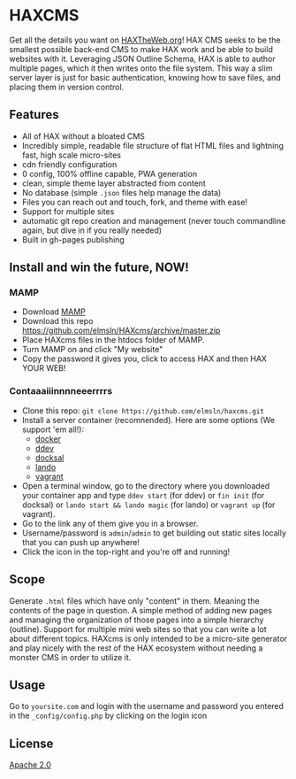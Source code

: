 # HAXCMS
Get all the details you want on [HAXTheWeb.org](https://haxtheweb.org/haxcms-1)!
HAX CMS seeks to be the smallest possible back-end CMS to make HAX work and be able to build websites with it. Leveraging JSON Outline Schema, HAX is able to author multiple pages, which it then writes onto the file system. This way a slim server layer is just for basic authentication, knowing how to save files, and placing them in version control.

## Features
- All of HAX without a bloated CMS
- Incredibly simple, readable file structure of flat HTML files and lightning fast, high scale micro-sites
- cdn friendly configuration
- 0 config, 100% offline capable, PWA generation
- clean, simple theme layer abstracted from content
- No database (simple `.json` files help manage the data)
- Files you can reach out and touch, fork, and theme with ease!
- Support for multiple sites
- automatic git repo creation and management (never touch commandline again, but dive in if you really needed)
- Built in gh-pages publishing

## Install and win the future, NOW!
### MAMP
- Download [MAMP](https://www.mamp.info/)
- Download this repo https://github.com/elmsln/HAXcms/archive/master.zip
- Place HAXcms files in the htdocs folder of MAMP.
- Turn MAMP on and click "My website"
- Copy the password it gives you, click to access HAX and then HAX YOUR WEB!
### Contaaaiiinnnneeerrrrs
- Clone this repo: `git clone https://github.com/elmsln/haxcms.git`
- Install a server container (recomnended). Here are some options (We support 'em all!):  
  - [docker](https://store.docker.com/search?type=edition&offering=community)
  - [ddev](https://ddev.readthedocs.io/en/latest/#installation)
  - [docksal](https://docksal.io/installation/)
  - [lando](https://docs.devwithlando.io/installation/installing.html)
  - [vagrant](https://www.vagrantup.com/downloads.html)
- Open a terminal window, go to the directory where you downloaded your container app and type `ddev start` (for ddev) or `fin init` (for docksal) or `lando start && lando magic` (for lando) or `vagrant up` (for vagrant).
- Go to the link any of them give you in a browser.
- Username/password is `admin`/`admin` to get building out static sites locally that you can push up anywhere!
- Click the icon in the top-right and you're off and running!

## Scope
Generate `.html` files which have only "content" in them. Meaning the contents of the page in question. A simple method of adding new pages and managing the organization of those pages into a simple hierarchy (outline). Support for multiple mini web sites so that you can write a lot about different topics. HAXcms is only intended to be a micro-site generator and play nicely with the rest of the HAX ecosystem without needing a monster CMS in order to utilize it.

## Usage
Go to `yoursite.com` and login with the username and password you entered in the `_config/config.php` by clicking on the login icon

## License
[Apache 2.0](LICENSE.md)
